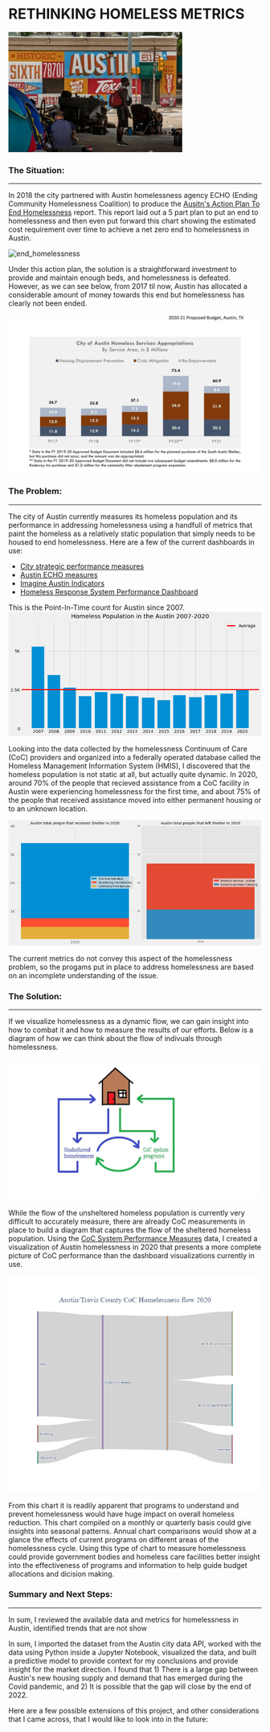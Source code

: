 # RETHINKING HOMELESS METRICS

![homeless_pic](/jwj-Homeless-1417.jpg)

### The Situation:
---

In 2018 the city partnered with Austin homelessness agency ECHO (Ending Community Homelessness Coalition) to produce the [Ausitn's Action Plan To End Homelessness](https://1zdndu3n3nla353ymc1h6x58-wpengine.netdna-ssl.com/wp-content/uploads/2019/07/Austin%E2%80%99s-Action-Plan-to-End-Homelessness-%E2%80%93-Working-Document.pdf) report. This report laid out a 5 part plan to put an end to homelessness and then even put forward this chart showing the estimated cost requirement over time to achieve a net zero end to homelessness in Austin.

![end_homelessness](Austin’s-End-Homelessness-graph.jpg)

Under this action plan, the solution is a straightforward investment to provide and maintain enough beds, and homelessness is defeated. However, as we can see below, from 2017 til now, Austin has allocated a considerable amount of money towards this end but homelessness has clearly not been ended. 

![Austin_budget](/2021_h_budget.jpg)

### The Problem:
---

The city of Austin currently measures its homeless population and its performance in addressing homelessness using a handfull of metrics that paint the homeless as a relatively static population that simply needs to be housed to end homelessness. Here are a few of the current dashboards in use:

- [City strategic performance measures](https://data.austintexas.gov/stories/s/Health/iane-nkjw/)
- [Austin ECHO measures](https://www.austinecho.org/about-echo/homelessness-in-austin/)
- [Imagine Austin Indicators](https://data.austintexas.gov/stories/s/Household-Affordability/czit-acu8)
- [Homeless Response System Performance Dashboard](https://www.austinecho.org/wp-content/uploads/2021/10/AustinCoCDashboardPhase3_20211011_update.html#annual-enrollment)

This is the Point-In-Time count for Austin since 2007.
![austin_pit](austin_pit.png)

Looking into the data collected by the homelessness Continuum of Care (CoC) providers and organized into a federally operated database called the Homeless Management Information System (HMIS), I discovered that the homeless population is not static at all, but actually quite dynamic. In 2020, around 70% of the people that recieved assistance from a CoC facility in Austin were experiencing homelessness for the first time, and about 75% of the people that received assistance moved into either permanent housing or to an unknown location. 

![austin_coc](coc_breakdown.png)

The current metrics do not convey this aspect of the homelessness problem, so the progams put in place to address homelessness are based on an incomplete understanding of the issue.

### The Solution:
---

If we visualize homelessness as a dynamic flow, we can gain insight into how to combat it and how to measure the results of our efforts. Below is a diagram of how we can think about the flow of indivuals through homelessness.      

![model](homelessness_diagram.jpg)

While the flow of the unsheltered homeless population is currently very difficult to accurately measure, there are already CoC measurements in place to build a diagram that captures the flow of the sheltered homeless population. Using the [CoC System Performance Measures](https://www.hudexchange.info/resource/5793/national-summary-system-performance-measures-2015-2017/) data, I created a visualization of Austin homelessness in 2020 that presents a more complete picture of CoC performance than the dashboard visualizations currently in use.

![sankey](Austin_homeless_sankey.png)

From this chart it is readily apparent that programs to understand and prevent homelessness would have huge impact on overall homeless reduction. This chart compiled on a monthly or quarterly basis could give insights into seasonal patterns. Annual chart comparisons would show at a glance the effects of current programs on different areas of the homelessness cycle. Using this type of chart to measure homelessness could provide government bodies and homeless care facilities better insight into the effectiveness of programs and information to help guide budget allocations and dicision making. 

### Summary and Next Steps:
---

In sum, I reviewed the available data and metrics for homelessness in Austin, identified trends that are not show 

In sum, I imported the dataset from the Austin city data API, worked with the data using Python inside a Jupyter Notebook, visualized the data, and built a predictive model to provide context for my conclusions and provide insight for the market direction. I found that 1) There is a large gap between Austin's new housing supply and demand that has emerged during the Covid pandemic, and 2) It is possible that the gap will close by the end of 2022.

Here are a few possible extensions of this project, and other considerations that I came across, that I would like to look into in the future:

